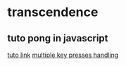 # transcendence
## tuto pong in javascript
[tuto link](https://www.video-game-coder.fr/jeu-pong-javascript/)
[multiple key presses handling](https://medium.com/@dovern42/handling-multiple-key-presses-at-once-in-vanilla-javascript-for-game-controllers-6dcacae931b7)
